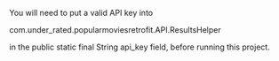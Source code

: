 You will need to put a valid API key into 

com.under_rated.popularmoviesretrofit.API.ResultsHelper

in the public static final String api_key field, before running this project.
